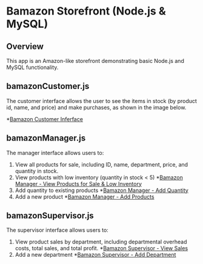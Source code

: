 # Bamazon Storefront (Node.js & MySQL)

## Overview

This app is an Amazon-like storefront demonstrating basic Node.js and MySQL functionality.

## bamazonCustomer.js

The customer interface allows the user to see the items in stock (by product id, name, and price) and make purchases, as shown in the image below.

*[Bamazon Customer Inferface](./images/01customer.png)

## bamazonManager.js

The manager interface allows users to:

1. View all products for sale, including ID, name, department, price, and quantity in stock.
2. View products with low inventory (quantity in stock  < 5)
    *[Bamazon Manager - View Products for Sale & Low Inventory](./images/02manager-view.png)
3. Add quantity to existing products
    *[Bamazon Manager - Add Quantity](./images/03manager-add.png)
4. Add a new product
    *[Bamazon Manager - Add Products](./images/04manager-new.png)

## bamazonSupervisor.js

The supervisor interface allows users to:

1. View product sales by department, including departmental overhead costs, total sales, and total profit.
    *[Bamazon Supervisor - View Sales](./images/05supervisor-list.png)
2. Add a new department
    *[Bamazon Supervisor - Add Department](./images/06supervisor-new.png)
    

